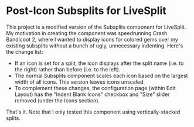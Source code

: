 # Post-Icon Subsplits for LiveSplit
This project is a modified version of the Subsplits component for LiveSplit. My motivation in creating the component was speedrunning Crash Bandicoot 2, where I wanted to display icons for colored gems over my existing subsplits without a bunch of ugly, unnecessary indenting. Here's the change list:

- If an icon is set for a split, the icon displays after the split name (i.e. to the right) rather than before (i.e. to the left).
- The normal Subsplits component scales each icon based on the largest width of all icons. This version leaves icons unscaled.
- To complement these changes, the configuration page (within Edit Layout) has the "Indent Blank Icons" checkbox and "Size" slider removed (under the Icons section).

That's it. Note that I only tested this component using vertically-stacked splits.
